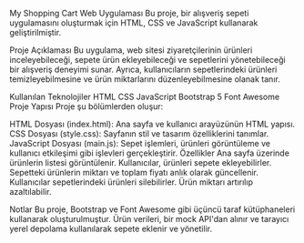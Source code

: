 My Shopping Cart Web Uygulaması
Bu proje, bir alışveriş sepeti uygulamasını oluşturmak için HTML, CSS ve JavaScript kullanarak geliştirilmiştir.

Proje Açıklaması
Bu uygulama, web sitesi ziyaretçilerinin ürünleri inceleyebileceği, sepete ürün ekleyebileceği ve sepetlerini yönetebileceği bir alışveriş deneyimi sunar. Ayrıca, kullanıcıların sepetlerindeki ürünleri temizleyebilmesine ve ürün miktarlarını düzenleyebilmesine olanak tanır.

Kullanılan Teknolojiler
HTML
CSS
JavaScript
Bootstrap 5
Font Awesome
Proje Yapısı
Proje şu bölümlerden oluşur:

HTML Dosyası (index.html): Ana sayfa ve kullanıcı arayüzünün HTML yapısı.
CSS Dosyası (style.css): Sayfanın stil ve tasarım özelliklerini tanımlar.
JavaScript Dosyası (main.js): Sepet işlemleri, ürünleri görüntüleme ve kullanıcı etkileşimi gibi işlevleri gerçekleştirir.
Özellikler
Ana sayfa üzerinde ürünlerin listesi görüntülenir.
Kullanıcılar, ürünleri sepete ekleyebilirler.
Sepetteki ürünlerin miktarı ve toplam fiyatı anlık olarak güncellenir.
Kullanıcılar sepetlerindeki ürünleri silebilirler.
Ürün miktarı artırılıp azaltılabilir.

Notlar
Bu proje, Bootstrap ve Font Awesome gibi üçüncü taraf kütüphaneleri kullanarak oluşturulmuştur.
Ürün verileri, bir mock API'dan alınır ve tarayıcı yerel depolama kullanılarak sepete eklenir ve yönetilir.